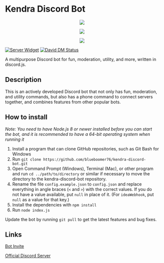 # Kendra Discord Bot
<div style="text-align: center;">
<a href="https://discordbots.org/bots/429807759144386572"><img src="https://discordbots.org/api/widget/429807759144386572.svg"></a>

<a href="https://botsfordiscord.com/bots/429807759144386572/"><img src="https://botsfordiscord.com/api/bot/429807759144386572/widget"></a>

<a href="https://bots.ondiscord.xyz/bots/429807759144386572"><img src="https://bots.ondiscord.xyz/bots/429807759144386572/embed"></a>
</div>

[![Server Widget](https://discordapp.com/api/guilds/308063187696091140/widget.png)](https://discord.gg/yB8TvWU)
[![David DM Status](https://david-dm.org/blueboomer76/kendra-discord-bot.svg)](https://david-dm.org/blueboomer76/kendra-discord-bot)

A multipurpose Discord bot for fun, moderation, utility, and more, written in discord.js.

## Description
This is an actively developed Discord bot that not only has fun, moderation, and utility commands, but also has a phone command to connect servers together, and combines features from other popular bots.

## How to install
*Note: You need to have Node.js 8 or newer installed before you can start the bot, and it is recommended to have a 64-bit operating system when running it*

1. Install a program that can clone GitHub repositories, such as Git Bash for Windows
2. Run `git clone https://github.com/blueboomer76/kendra-discord-bot.git`
3. Open Command Prompt (Windows), Terminal (Mac), or other program and run `cd ../path/to/directory` or similar if necessary to move the directory to the kendra-discord-bot repository.
4. Rename the file `config.example.json` to `config.json` and replace everything in angle braces (`<` and `>`) with the correct values. If you do not have a value available, put `null` in place of it. (For `ideaWebhook`, put `null` as a value for that key.)
5. Install the dependencies with `npm install`
6. Run `node index.js`

Update the bot by running `git pull` to get the latest features and bug fixes.

## Links
[Bot Invite](https://discordapp.com/oauth2/authorize?client_id=429807759144386572&permissions=403041398&scope=bot)

[Official Discord Server](https://discord.gg/yB8TvWU) 